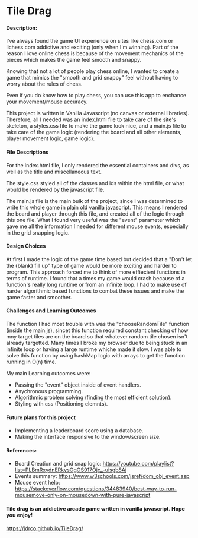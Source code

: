 # Tile Drag
#### Description:
I've always found the game UI experience on sites like chess.com or lichess.com addictive and exciting (only when I'm winning).
Part of the reason I love online chess is because of the movement mechanics of the pieces which makes the game feel smooth and snappy.

Knowing that not a lot of people play chess online, I wanted to create a game that mimics the "smooth and grid snappy" feel without having to worry about the rules of chess.

Even if you do know how to play chess, you can use this app to enchance your movement/mouse accuracy. 

This project is written in Vanilla Javascript (no canvas or external libraries). Therefore, all I needed was an index.html file to take care of the site's skeleton, a styles.css file to make the game look nice, and a main.js file to take care of the game logic (rendering the board and all other elements, player movement logic, game logic).

#### File Descriptions
For the index.html file, I only rendered the essential containers and divs, as well as the title and miscellaneous text.

The style.css styled all of the classes and ids within the html file, or what would be rendered by the javascript file.

The main.js file is the main bulk of the project, since I was determined to write this whole game in plain old vanilla javascript. This means I rendered the board and player through this file, and created all of the logic  through this one file. What I found very useful was the "event" parameter which gave me all the information I needed for different mouse events, especially in the grid snapping logic. 

#### Design Choices
At first I made the logic of the game time based but decided that a "Don't let the {blank} fill up" type of game would be more exciting and harder to program. This approach forced me to think of more effiecient functions in terms of runtime. I found that a times my game would crash because of a function's really long runtime or from an infinite loop. I had to make use of harder algorithmic based functions to combat these issues and make the game faster and smoother.

#### Challenges and Learning Outcomes
The function I had most trouble with was the "chooseRandomTile" function (inside the main.js), sincet this function required constant checking of how mny target tiles are on the board so that whatever random tile chosen isn't already targetted. Many times I broke my browser due to being stuck in an infinite loop or having a large runtime whiche made it slow. I was able to solve this function by using hashMap logic with arrays to get the function running in O(n) time.

My main Learning outcomes were:
- Passing the "event" object inside of event handlers.
- Asychronous programming.
- Algorithmic problem solving (finding the most efficient solution).
- Styling with css (Positioning elemnts).

#### Future plans for this project
- Implementing a leaderboard score using a database.
- Making the interface responsive to the window/screen size.

#### References:
- Board Creation and grid snap logic: https://youtube.com/playlist?list=PLBmRxydnERkysOgOS917Ojc_-uisgb8Aj
- Events summary: https://www.w3schools.com/jsref/dom_obj_event.asp
- Mouse event help: https://stackoverflow.com/questions/34483940/best-way-to-run-mousemove-only-on-mousedown-with-pure-javascript

#### Tile drag is an addictive arcade game written in vanilla javascript. Hope you enjoy!

https://jdrco.github.io/TileDrag/
